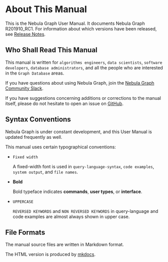 # About This Manual

This is the Nebula Graph User Manual. It documents Nebula Graph R201910_RC1.<!-- TODO: update on release --> For information about which versions have been released, see [Release Notes](https://github.com/vesoft-inc/nebula/releases).

## Who Shall Read This Manual

This manual is written for `algorithms engineers`, `data scientists`, `software developers`, `database administrators`, and all the people who are interested in the `Graph Database` areas.

If you have questions about using Nebula Graph, join the [Nebula Graph Community Slack](https://join.slack.com/t/nebulagraph/shared_invite/enQtNjIzMjQ5MzE2OTQ2LTM0MjY0MWFlODg3ZTNjMjg3YWU5ZGY2NDM5MDhmOGU2OWI5ZWZjZDUwNTExMGIxZTk2ZmQxY2Q2MzM1OWJhMmY#").

If you have suggestions concerning additions or corrections to the manual itself, please do not hesitate to open an issue on [GitHub](https://github.com/vesoft-inc/nebula/issues).

## Syntax Conventions

Nebula Graph is under constant development, and this User Manual is updated frequently as well.

This manual uses certain typographical conventions:

- `Fixed width`

    A fixed-width font is used in `query-language-syntax`, `code examples`, `system output`, and `file names`.

- **Bold**

    Bold typeface indicates **commands**, **user types**, or **interface**.

- `UPPERCASE`

    `REVERSED KEYWORDS` and `NON REVERSED KEYWORDS` in query-language and code examples are almost always shown in upper case.

## File Formats

The manual source files are written in Markdown format.

The HTML version is produced by [mkdocs](https://www.mkdocs.org/).